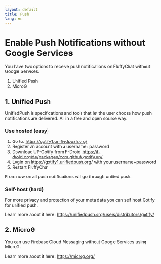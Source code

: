 ```yaml
---
layout: default
title: Push
lang: en
---
```

# Enable Push Notifications without Google Services

You have two options to receive push notifications on FluffyChat without Google Services.

1. Unified Push
2. MicroG

## 1. Unified Push

UnifiedPush is specifications and tools that let the user choose how push notifications are delivered. All in a free and open source way.

### Use hosted (easy)

1. Go to: https://gotify1.unifiedpush.org/
2. Register an account with a username+password
3. Download UP-Gotify from F-Droid: https://f-droid.org/de/packages/com.github.gotify.up/
4. Login on https://gotify1.unifiedpush.org/ with your username+password
5. Restart FluffyChat

From now on all push notifications will go through unified push.

### Self-host (hard)

For more privacy and protection of your meta data you can self host Gotify for unified push.

Learn more about it here: https://unifiedpush.org/users/distributors/gotify/

## 2. MicroG

You can use Firebase Cloud Messaging without Google Services using MicroG.

Learn more about it here: https://microg.org/